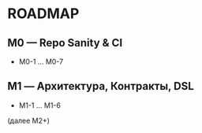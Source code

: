# ROADMAP

## M0 — Repo Sanity & CI

* M0-1 … M0-7

## M1 — Архитектура, Контракты, DSL

* M1-1 … M1-6

(далее M2+)
